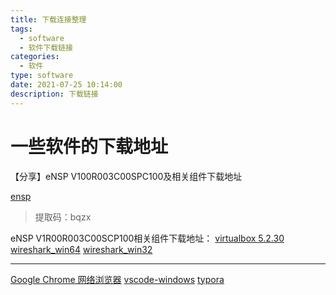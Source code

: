 ```yaml
---
title: 下载连接整理
tags:
  - software
  - 软件下载链接
categories:
  - 软件
type: software
date: 2021-07-25 10:14:00
description: 下载链接
---
```


# 一些软件的下载地址

<!--more-->

【分享】eNSP V100R003C00SPC100及相关组件下载地址

[ensp](https://pan.baidu.com/s/11-RkO7P-dNWawvGCF8Az8w)

>   提取码：bqzx

eNSP V1R00R003C00SCP100相关组件下载地址：
[virtualbox 5.2.30](https://download.virtualbox.org/virtualbox/5.2.30/VirtualBox-5.2.30-130521-Win.exe)
[wireshark_win64](https://1.na.dl.wireshark.org/win64/Wireshark-win64-3.4.7.exe)
[wireshark_win32](https://1.na.dl.wireshark.org/win32/Wireshark-win32-3.4.7.exe)

---

[Google Chrome 网络浏览器](https://www.google.cn/chrome/index.html)
[vscode-windows](https://az764295.vo.msecnd.net/stable/c3f126316369cd610563c75b1b1725e0679adfb3/VSCodeUserSetup-x64-1.58.2.exe)
[typora](https://typora.io/windows/typora-setup-x64.exe?)

